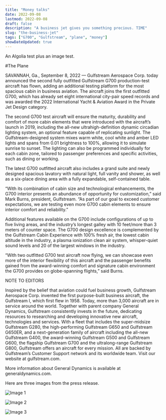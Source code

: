 ```yaml
---
title: "Money talks"
date: 2022-09-08
lastmod: 2022-09-08
draft: false
description: "A business jet gives you something precious. TIME"
slug: "the-business-jet"
tags: ["G700", "Gulfstream", "plane", "money"]
showDateUpdated: true
---
```

An Algolia test plus an image test.

#The Plane

SAVANNAH, Ga., September 8, 2022 — Gulfstream Aerospace Corp. today announced the second fully outfitted Gulfstream G700 production-test aircraft has flown, adding an additional testing platform for the most spacious cabin in business aviation. The aircraft joins the first outfitted G700, which has already set eight international city-pair speed records and was awarded the 2022 International Yacht & Aviation Award in the Private Jet Design category.

The second G700 test aircraft will ensure the maturity, durability and comfort of more cabin elements that were introduced with the aircraft’s launch in 2019, including the all-new ultrahigh-definition dynamic circadian lighting system, an optional feature capable of replicating sunlight. The Gulfstream-designed system mixes warm white, cool white and amber LED lights and spans from 0.01 brightness to 100%, allowing it to simulate sunrise to sunset. The lighting can also be programmed individually for each cabin zone, tailored to passenger preferences and specific activities, such as dining or working.

The latest G700 outfitted aircraft also includes a grand suite and newly designed spacious lavatory with natural light, full vanity and shower, as well as a six-place dining area with a fully expandable, self-contained table. 

“With its combination of cabin size and technological enhancements, the G700 interior presents an abundance of opportunity for customization,” said Mark Burns, president, Gulfstream. “As part of our goal to exceed customer expectations, we are testing even more G700 cabin elements to ensure interior comfort and reliability.”

Additional features available on the G700 include configurations of up to five living areas, and the industry’s longest galley with 10 feet/more than 3 meters of counter space. The G700 design excellence is complemented by the Gulfstream Cabin Experience with 100% fresh air, the lowest cabin altitude in the industry, a plasma ionization clean air system, whisper-quiet sound levels and 20 of the largest windows in the industry.

“With two outfitted G700 test aircraft now flying, we can showcase even more of the interior flexibility of this aircraft and the passenger benefits gained from the award-winning comfort and signature cabin environment the G700 provides on globe-spanning flights,” said Burns.

NOTE TO EDITORS

Inspired by the belief that aviation could fuel business growth, Gulfstream Aerospace Corp. invented the first purpose-built business aircraft, the Gulfstream I, which first flew in 1958. Today, more than 3,000 aircraft are in service around the world. Together with parent company General Dynamics, Gulfstream consistently invests in the future, dedicating resources to researching and developing innovative new aircraft, technologies and services. With a fleet that includes the super-midsize Gulfstream G280, the high-performing Gulfstream G650 and Gulfstream G650ER, and a next-generation family of aircraft including the all-new Gulfstream G400, the award-winning Gulfstream G500 and Gulfstream G600, the flagship Gulfstream G700 and the ultralong-range Gulfstream G800, Gulfstream offers an aircraft for every mission. All are backed by Gulfstream’s Customer Support network and its worldwide team. Visit our website at gulfstream.com. 

More information about General Dynamics is available at generaldynamics.com.

Here are three images from the press release.

![Image 1](https://applegate-paul.mo.cloudinary.net/https://storage.googleapis.com/cloudinarymedia/images/Gulfstream-G700-Grand-Suite-Lavatory.20220908.jpg)

![Image 2](https://applegate-paul.mo.cloudinary.net/https://storage.googleapis.com/cloudinarymedia/images/Gulfstream-G700-Grand-Suite.20220908.jpg)

![Image 3](https://applegate-paul.mo.cloudinary.net/https://storage.googleapis.com/cloudinarymedia/images/Second-Gulfstream-G700-Test-Aircraft-Interior.20220908.jpg)

